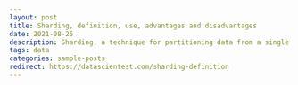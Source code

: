 ```yaml
---
layout: post
title: Sharding, definition, use, advantages and disadvantages
date: 2021-08-25
description: Sharding, a technique for partitioning data from a single database, enables efficient data management and distribution across multiple nodes or servers. (French version)
tags: data
categories: sample-posts
redirect: https://datascientest.com/sharding-definition
---
```

